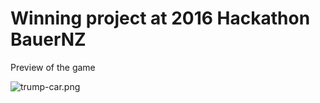 # Winning project at 2016 Hackathon BauerNZ #

Preview of the game

![trump-car.png](https://bitbucket.org/repo/8LM4oB/images/1610584410-trump-car.png)


